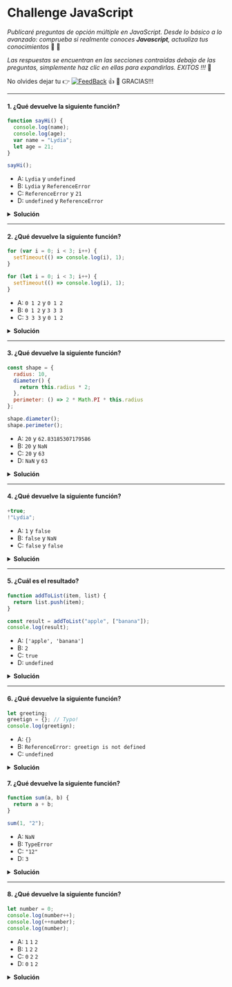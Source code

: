 
# Challenge JavaScript 

 _Publicaré preguntas de opción múltiple en JavaScript. Desde lo básico a lo avanzado: comprueba si realmente conoces **Javascript**, actualiza tus conocimientos_ 💪 🚀
 
_Las respuestas se encuentran en las secciones contraídas debajo de las preguntas, simplemente haz clic en ellas para expandirlas. EXITOS !!!_ 💛

No olvides dejar tu 👉 [![FeedBack](https://img.shields.io/badge/Feedback-414141?style=flat&logo=ApacheRocketMQ&logoColor=informational&link=https://form.jotform.com/221181252861652)](https://form.jotform.com/221181252861652)   👍 💪 GRACIAS!!! 

---

#### 1. ¿Qué devuelve la siguiente función?

```javascript
function sayHi() {
  console.log(name);
  console.log(age);
  var name = "Lydia";
  let age = 21;
}

sayHi();
```

- A: `Lydia` y `undefined`
- B: `Lydia` y `ReferenceError`
- C: `ReferenceError` y `21`
- D: `undefined` y `ReferenceError`

<details><summary><b>Solución</b></summary>
<p>Respuesta correcta: D</p>
<p>

Dentro de la función, primero declaramos la variable `name` con la palabra reservada `var`. Esto significa que la variable se _`eleva`_ (el espacio de memoria se configura durante la fase de creación. Hace referencia al termino <a href="https://developer.mozilla.org/es/docs/Glossary/Hoisting" target="_blank"><strong>"Hoisting"</strong></a> con el valor predeterminado de `indefinido`, hasta que realmente llegamos a la línea donde definimos la variable. Aún no hemos definido la variable en la línea donde intentamos registrar la variable `name`, por lo que aún mantiene el valor de `undefined`.

Las variables con la palabra clave `let` (y `const`) se _`elevan`_, pero a diferencia de `var`, no se inicializa. No son accesibles antes de la línea que los declaramos (inicializamos). Esto se llama la <a href="https://wesbos.com/temporal-dead-zone/" target="_blank"><strong>"zona muerta temporal"</strong></a>. Cuando intentamos acceder a las variables antes de que se declaren, JavaScript lanza un `ReferenceError`
</p>
</details>

---

#### 2. ¿Qué devuelve la siguiente función?

```javascript
for (var i = 0; i < 3; i++) {
  setTimeout(() => console.log(i), 1);
}

for (let i = 0; i < 3; i++) {
  setTimeout(() => console.log(i), 1);
}
```

- A: `0 1 2` y `0 1 2`
- B: `0 1 2` y `3 3 3`
- C: `3 3 3` y `0 1 2`

<details><summary><b>Solución</b></summary>
<p>Respuesta correcta: C</p>
<p>

Debido a la cola de eventos en JavaScript, la función `setTimeout` se llama una vez el ciclo se ha ejecutado. Dado que la variable `i` en el primer bucle se declará utilizando la palabra reservada `var`, este valor es global. Durante el bucle, incrementamos el valor de `i` en `1` cada vez, utilizando el operador unario `++`. Cuando se invocá la función `setTimeout` `i` era igual a `3` en el primer ejemplo.

En el segundo bucle, la variable `i` se declará utilizando la palabra reservada `let`, las variables declaradas con la palabra reservada `let` (y `const`) tienen un ámbito de bloque (un bloque es lo que se encuentra entre `{}`). Durante cada iteración, `i` tendrá un nuevo valor, y cada valor se encuentra dentro del bucle.
</p>
</details>

---

#### 3. ¿Qué devuelve la siguiente función?

```javascript
const shape = {
  radius: 10,
  diameter() {
    return this.radius * 2;
  },
  perimeter: () => 2 * Math.PI * this.radius
};

shape.diameter();
shape.perimeter();
```

- A: `20` y `62.83185307179586`
- B: `20` y `NaN`
- C: `20` y `63`
- D: `NaN` y `63`

<details><summary><b>Solución</b></summary>
<p>Respuesta correcta: B</p>
<p>

Hay que tener en cuenta aqui que el valor de `diámetro` es una función regular o _normal_, mientras que el valor de `perímetro` es una función de flecha.

Con las funciones de flecha, la palabra clave `this` se refiere a su ámbito actual, a diferencia de las funciones regulares. Esto significa que cuando llamamos "perímetro", no se refiere al objeto en sí mismo, sino a su ámbito circundante (ventana por ejemplo).

No hay valor `radius` en ese objeto, que devuelve` undefined`.
</p>
</details>

---

#### 4. ¿Qué devuelve la siguiente función?

```javascript
+true;
!"Lydia";
```

- A: `1` y `false`
- B: `false` y `NaN`
- C: `false` y `false`

<details><summary><b>Solución</b></summary>
<p>Respuesta correcta: A</p>
<p>

En el primer caso se intenta convertir un operando en un número. `true` es` 1`, y `false` es` 0`. 

En el segundo caso la cadena `'Lydia'` es un valor verdadero. Lo que realmente estamos preguntando es "¿es este verdadero valor falso?". Esto devuelve `false`.
</p>
</details>

---

#### 5. ¿Cuál es el resultado?

```javascript
function addToList(item, list) {
  return list.push(item);
}

const result = addToList("apple", ["banana"]);
console.log(result);
```

- A: `['apple', 'banana']`
- B: `2`
- C: `true`
- D: `undefined`

<details><summary><b>Solución</b></summary>
<p>Respuesta correcta: B</p>
<p>

¡El método `.push()` devuelve la _longitud_ del nuevo array! Al principio, el array contenía un elemento (el string `"banana"`) y tenía una longitud de `1`. Después de añadir el string `"apple"` al array, el array contiene dos elementos, y tiene una longitud de `2`. Esto es lo que devuelve la función `addToList`.

El método `push` modifica el array original. Si quisieras devolver el _array_ de la función en lugar de la _`longitud del array`_ deberías haber devuelto `list` después de introducir `item` en él.
</p>

</details>

---

#### 6. ¿Qué devuelve la siguiente función?

```javascript
let greeting;
greetign = {}; // Typo!
console.log(greetign);
```

- A: `{}`
- B: `ReferenceError: greetign is not defined`
- C: `undefined`

<details><summary><b>Solución</b></summary>
<p>Respuesta correcta: A</p>
<p>

Lo que hace JS aquí es registrar el objeto debido a que acabamos de crear un objeto vacío en el objeto global. Cuando escribimos erróneamente `greeting` como `greetign`, el intérprete de JS ve esto como `global.greetign = {}` (o `window.greetign = {}` en un navegador).

Para evitar esto, podemos usar el <a href="https://developer.mozilla.org/es/docs/Web/JavaScript/Referencia/Modo_estricto" target="_blank"><strong>"uso estricto"</strong></a>. Esto asegura que se haya declarado una variable antes de establecerla igual a cualquier cosa.

</p>
</details>

#### 7. ¿Qué devuelve la siguiente función?

```javascript
function sum(a, b) {
  return a + b;
}

sum(1, "2");
```

- A: `NaN`
- B: `TypeError`
- C: `"12"`
- D: `3`

<details><summary><b>Solución</b></summary>
<p>Respuesta correcta: C</p>
<p>

JavaScript es un **lenguaje dinámicamente tipado** o de tipado débil, esto significa que no es necesario declarar el tipo de variable antes de usarla pues será determinado automáticamente cuando el programa comience a ser procesado. Los valores se pueden convertir automáticamente en otro tipo sin que se sepa, esto se llama denomina _implicit type coercion_ (Más info <a href="https://medium.com/@ManuCastrillonM/entendiendo-la-coerci%C3%B3n-en-javascript-bc202d22d23f" target="_blank"><strong>Aqui</strong></a>). **La coerción es la conversión de un tipo a otro.**

En este ejemplo, JavaScript convierte el número `1` en una cadena, para que la función tenga sentido y devuelva un valor. Durante la suma de un tipo numérico (`1`) y un tipo de cadena (`'2'`), el número se trata como una cadena. Podemos concatenar cadenas como `"Hello" + "World"``, así que lo que está pasando aquí es `"1" + "2"` que devuelve `"12"`

</p>
</details>

---

#### 8. ¿Qué devuelve la siguiente función?

```javascript
let number = 0;
console.log(number++);
console.log(++number);
console.log(number);
```

- A: `1` `1` `2`
- B: `1` `2` `2`
- C: `0` `2` `2`
- D: `0` `1` `2`

<details><summary><b>Solución</b></summary>
<p>Respuesta correcta: C</p>
<p></p>

El operador **postfix** unario `++`:

1. Devuelve el valor (esto devuelve `0`)
2. Incrementa el valor (el número es ahora `1`)

El operador unario **prefix** `++`:

1. Incrementa el valor (el número es ahora `2`)
2. Devuelve el valor (esto devuelve `2`)

Por lo tanto, devuelve `0 2 2 2`.

</p>
</details>